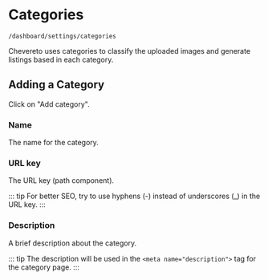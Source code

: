# Categories

`/dashboard/settings/categories`

Chevereto uses categories to classify the uploaded images and generate listings based in each category.

## Adding a Category

Click on "Add category".

### Name

The name for the category.

### URL key

The URL key (path component).

::: tip
For better SEO, try to use hyphens (-) instead of underscores (_) in the URL key.
:::

### Description

A brief description about the category.

::: tip
The description will be used in the `<meta name="description">` tag for the category page.
:::
